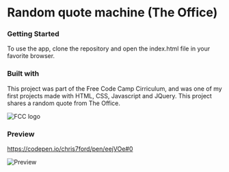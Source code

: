 # Random quote machine (The Office)

### Getting Started

To use the app, clone the repository and open the index.html file in your favorite browser.

### Built with
This project was part of the Free Code Camp Cirriculum, and was one of my first projects made with HTML, CSS, Javascript and JQuery.  This project shares a random quote from The Office.

![FCC logo](https://user-images.githubusercontent.com/29003743/62427332-7c6f3500-b6a6-11e9-8e08-5d7012c62ad5.png)

### Preview

https://codepen.io/chris7ford/pen/eejVOe#0

![Preview](https://user-images.githubusercontent.com/29003743/62427774-06220100-b6ad-11e9-824c-63a093a37f45.png)
